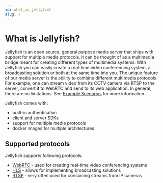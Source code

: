 ```yaml
---
id: what_is_jellyfish
slug: /
---
```


# What is Jellyfish?

Jellyfish is an open source, general purpose media server that ships with support for multiple media protocols.
It can be thought of as a multimedia bridge meant for creating different types of multimedia systems. 
With Jellyfish you can easily create a real-time video conferencing system, a broadcasting solution or both at the same time into you. 
The unique feature of our media server is the ability to combine different multimedia protocols. 
For example, one can stream video from its CCTV camera via RTSP to the server, convert it to WebRTC and send to its web application. 
In general, there are no limitations. 
See [Example Scenarios](example_scenarios.md) for more information.

Jellyfish comes with:
* built-in authentication
* client and server SDKs
* support for multiple media protocols
* docker images for multiple architectures

## Supported protocols

Jellyfish supports following protocols:
* [WebRTC](https://webrtc.org/) - used for creating real-time video conferencing systems
* [HLS](https://developer.apple.com/streaming/) - allows for implementing broadcasting solutions
* [RTSP](https://www.rfc-editor.org/rfc/rfc2326.html) - very often used for consuming streams from IP cameras
